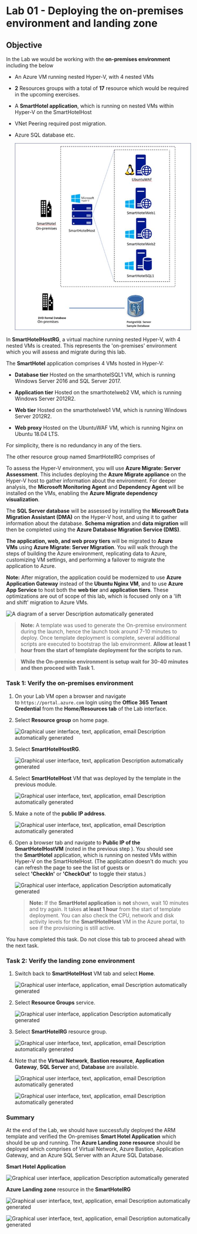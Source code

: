 # Lab 01 - Deploying the on-premises environment and landing zone

## Objective

In the Lab we would be working with the **on-premises environment**  including
the below

- An Azure VM running nested Hyper-V, with 4 nested VMs

- **2** Resources groups with a total of **17** resource which would be
  required in the upcoming exercises.

- A **SmartHotel application**, which is running on nested VMs within
  Hyper-V on the SmartHotelHost

- VNet Peering required post migration.

- Azure SQL database etc.

    ![](./media/image1.jpeg)


In **SmartHotelHostRG**, a virtual machine running nested Hyper-V, with
4 nested VMs is created. This represents the 'on-premises' environment
which you will assess and migrate during this lab.

The **SmartHotel** application comprises 4 VMs hosted in Hyper-V:

- **Database tier** Hosted on the smarthotelSQL1 VM, which is running
  Windows Server 2016 and SQL Server 2017.

- **Application tier** Hosted on the smarthotelweb2 VM, which is running
  Windows Server 2012R2.

- **Web tier** Hosted on the smarthotelweb1 VM, which is running Windows
  Server 2012R2.

- **Web proxy** Hosted on the UbuntuWAF VM, which is running Nginx on
  Ubuntu 18.04 LTS.

For simplicity, there is no redundancy in any of the tiers.

The other resource group named SmartHotelRG comprises of

To assess the Hyper-V environment, you will use **Azure Migrate: Server
Assessment**. This includes deploying the **Azure Migrate appliance** on
the Hyper-V host to gather information about the environment. For deeper
analysis, the **Microsoft Monitoring Agent** and **Dependency
Agent** will be installed on the VMs, enabling the **Azure Migrate
dependency visualization**.

The **SQL Server database** will be assessed by installing
the **Microsoft Data Migration Assistant (DMA)** on the Hyper-V host,
and using it to gather information about the database. **Schema
migration** and **data migration** will then be completed using
the **Azure Database Migration Service (DMS)**.

**The application, web, and web proxy tiers** will be migrated
to **Azure VMs** using **Azure Migrate: Server Migration**. You will
walk through the steps of building the Azure environment, replicating
data to Azure, customizing VM settings, and performing a failover to
migrate the application to Azure.

**Note:** After migration, the application could be modernized to
use **Azure Application Gateway** instead of the **Ubuntu Nginx VM**,
and to use **Azure App Service** to host both the **web
tier** and **application tiers**. These optimizations are out of scope
of this lab, which is focused only on a 'lift and shift' migration to
Azure VMs.

![A diagram of a server Description automatically
generated](./media/image25.jpeg)

> **Note:** A template was used to generate the On-premise environment during the launch, hence the launch took around 7-10 minutes to deploy. Once
template deployment is complete, several additional scripts are executed
to bootstrap the lab environment. **Allow at least 1 hour from the start
of template deployment for the scripts to run.**

<font color=darkred>

> **While the On-premise environment is setup wait for 30-40 minutes and then proceed with Task 1.**

</font>

### Task 1: Verify the on-premises environment

1.  On your Lab VM open a browser and navigate
    to `https://portal.azure.com` login using the **Office 365
    Tenant Credential** from the **Home/Resources tab** of the Lab
    interface.

2.  Select **Resource group** on home page.

    ![Graphical user interface, text, application, email Description
automatically generated](./media/image2.png)

3.  Select **SmartHotelHostRG**.

    ![Graphical user interface, text, application Description automatically
generated](./media/image3.png)

4.  Select **SmartHotelHost** VM that was deployed by the template in
    the previous module.

    ![Graphical user interface, text, application, email Description
automatically generated](./media/image4.png)

5.  Make a note of the **public IP address**.

    ![Graphical user interface, text, application, email Description
automatically generated](./media/image5.png)

6.  Open a browser tab and navigate to **Public IP of the
    SmartHotelHostVM** (noted in the previous step ). You should see
    the **SmartHotel** application, which is running on nested VMs
    within Hyper-V on the SmartHotelHost. (The application doesn't do
    much: you can refresh the page to see the list of guests or
    select **'CheckIn'** or **'CheckOut'** to toggle their status.)

    ![Graphical user interface, application Description automatically
generated](./media/image6.png)

    > **Note:** If the **SmartHotel application** is **not** shown, wait 10
    minutes and try again. It takes **at least 1 hour** from the start of
    template deployment. You can also check the CPU, network and disk
    activity levels for the **SmartHotelHost** VM in the Azure portal, to
    see if the provisioning is still active.

You have completed this task. Do not close this tab to proceed ahead
with the next task.

### Task 2: Verify the landing zone environment

1.  Switch back to **SmartHotelHost** VM tab and select **Home**.

    ![Graphical user interface, application, email Description automatically
generated](./media/image7.png)

2.  Select **Resource Groups** service.

    ![Graphical user interface, application Description automatically
generated](./media/image8.png)

3.  Select **SmartHotelRG** resource group.

    ![Graphical user interface, text, application, email Description
automatically generated](./media/image9.png)

4.  Note that the **Virtual Network**, **Bastion
    resource**, **Application Gateway**, **SQL
    Server** and, **Database** are available.

    ![Graphical user interface, text, application, email Description
automatically generated](./media/image10.png)

    ![Graphical user interface, text, application, email Description
automatically generated](./media/image11.png)

### Summary

At the end of the Lab, we should have successfully deployed the ARM
template and verified the
On-premises **Smart Hotel Application** which should be up and running.
The **Azure Landing zone resource** should be deployed which comprises
of Virtual Network, Azure Bastion, Application Gateway, and an Azure SQL
Server with an Azure SQL Database.

**Smart Hotel Application**

![Graphical user interface, application Description automatically
generated](./media/image12.png)

**Azure Landing zone** resource in the **SmartHotelRG**

![Graphical user interface, text, application, email Description
automatically generated](./media/image10.png)

![Graphical user interface, text, application, email Description
automatically generated](./media/image11.png)
